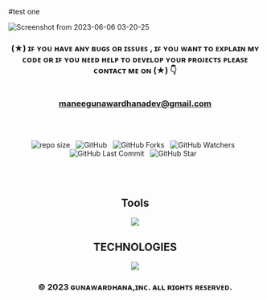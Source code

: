 #test one

![Screenshot from 2023-06-06 03-20-25](https://github.com/mGunawardhana/The-Travellar-App/assets/100486080/4bad65c0-3d92-4848-b123-ab67a3e6f582)

<div align="center">

### (★) ɪꜰ ʏᴏᴜ ʜᴀᴠᴇ ᴀɴʏ ʙᴜɢꜱ ᴏʀ ɪꜱꜱᴜᴇꜱ , ɪꜰ ʏᴏᴜ ᴡᴀɴᴛ ᴛᴏ ᴇxᴘʟᴀɪɴ ᴍʏ ᴄᴏᴅᴇ ᴏʀ ɪꜰ ʏᴏᴜ ɴᴇᴇᴅ ʜᴇʟᴘ ᴛᴏ ᴅᴇᴠᴇʟᴏᴘ ʏᴏᴜʀ ᴘʀᴏᴊᴇᴄᴛꜱ ᴘʟᴇᴀꜱᴇ ᴄᴏɴᴛᴀᴄᴛ ᴍᴇ ᴏɴ (★) 👇<br> <br> <br> maneegunawardhanadev@gmail.com

</div>

<br><br>
<div align="center">

![repo size](https://img.shields.io/github/repo-size/mGunawardhana/The-Travellar-App?style=for-the-badge) &nbsp;
![GitHub](https://img.shields.io/github/license/mGunawardhana/The-Travellar-App?style=for-the-badge) &nbsp;
![GitHub Forks](https://img.shields.io/github/forks/mGunawardhana/The-Travellar-App?&labelColor=black&color=f7b731&style=for-the-badge) &nbsp;
![GitHub Watchers](https://img.shields.io/github/watchers/mGunawardhana/The-Travellar-App?style=for-the-badge) &nbsp;
![GitHub Last Commit](https://img.shields.io/github/last-commit/mGunawardhana/The-Travellar-App?style=for-the-badge) &nbsp;
![GitHub Star](https://img.shields.io/github/stars/mGunawardhana/The-Travellar-App?style=for-the-badge) &nbsp;

</div>
<br><br>


<div align="center">

<h2>Tools</h2>
     <img src="https://skillicons.dev/icons?i=idea,git,github,vscode" />
     <br>
  <h2>TECHNOLOGIES</h2>
 

</div>




<div align="center">
   <img src="https://skillicons.dev/icons?i=mongodb,express,react,nodejs" /> 
</div>

<div align="center">

### © 2023 ɢᴜɴᴀᴡᴀʀᴅʜᴀɴᴀ,ɪɴᴄ. ᴀʟʟ ʀɪɢʜᴛꜱ ʀᴇꜱᴇʀᴠᴇᴅ.

</div>
